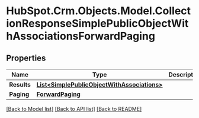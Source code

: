 # HubSpot.Crm.Objects.Model.CollectionResponseSimplePublicObjectWithAssociationsForwardPaging

## Properties

Name | Type | Description | Notes
------------ | ------------- | ------------- | -------------
**Results** | [**List&lt;SimplePublicObjectWithAssociations&gt;**](SimplePublicObjectWithAssociations.md) |  | 
**Paging** | [**ForwardPaging**](ForwardPaging.md) |  | [optional] 

[[Back to Model list]](../README.md#documentation-for-models) [[Back to API list]](../README.md#documentation-for-api-endpoints) [[Back to README]](../README.md)

